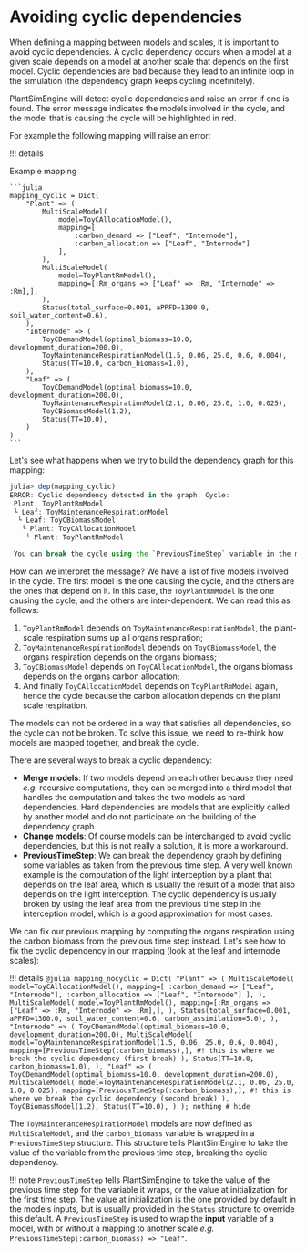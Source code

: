 # Avoiding cyclic dependencies

When defining a mapping between models and scales, it is important to avoid cyclic dependencies. A cyclic dependency occurs when a model at a given scale depends on a model at another scale that depends on the first model. Cyclic dependencies are bad because they lead to an infinite loop in the simulation (the dependency graph keeps cycling indefinitely).

PlantSimEngine will detect cyclic dependencies and raise an error if one is found. The error message indicates the models involved in the cycle, and the model that is causing the cycle will be highlighted in red.

For example the following mapping will raise an error:

!!! details
    <summary>Example mapping</summary>
    
    ```julia
    mapping_cyclic = Dict(
        "Plant" => (
            MultiScaleModel(
                model=ToyCAllocationModel(),
                mapping=[
                    :carbon_demand => ["Leaf", "Internode"],
                    :carbon_allocation => ["Leaf", "Internode"]
                ],
            ),
            MultiScaleModel(
                model=ToyPlantRmModel(),
                mapping=[:Rm_organs => ["Leaf" => :Rm, "Internode" => :Rm],],
            ),
            Status(total_surface=0.001, aPPFD=1300.0, soil_water_content=0.6),
        ),
        "Internode" => (
            ToyCDemandModel(optimal_biomass=10.0, development_duration=200.0),
            ToyMaintenanceRespirationModel(1.5, 0.06, 25.0, 0.6, 0.004),
            Status(TT=10.0, carbon_biomass=1.0),
        ),
        "Leaf" => (
            ToyCDemandModel(optimal_biomass=10.0, development_duration=200.0),
            ToyMaintenanceRespirationModel(2.1, 0.06, 25.0, 1.0, 0.025),
            ToyCBiomassModel(1.2),
            Status(TT=10.0),
        )
    )
    ```

Let's see what happens when we try to build the dependency graph for this mapping:

```julia
julia> dep(mapping_cyclic)
ERROR: Cyclic dependency detected in the graph. Cycle:
 Plant: ToyPlantRmModel
 └ Leaf: ToyMaintenanceRespirationModel
  └ Leaf: ToyCBiomassModel
   └ Plant: ToyCAllocationModel
    └ Plant: ToyPlantRmModel

 You can break the cycle using the `PreviousTimeStep` variable in the mapping.
```

How can we interpret the message? We have a list of five models involved in the cycle. The first model is the one causing the cycle, and the others are the ones that depend on it. In this case, the `ToyPlantRmModel` is the one causing the cycle, and the others are inter-dependent. We can read this as follows:

1. `ToyPlantRmModel` depends on `ToyMaintenanceRespirationModel`, the plant-scale respiration sums up all organs respiration;
2. `ToyMaintenanceRespirationModel` depends on `ToyCBiomassModel`, the organs respiration depends on the organs biomass;
3. `ToyCBiomassModel` depends on `ToyCAllocationModel`, the organs biomass depends on the organs carbon allocation;
4. And finally `ToyCAllocationModel` depends on `ToyPlantRmModel` again, hence the cycle because the carbon allocation depends on the plant scale respiration.

The models can not be ordered in a way that satisfies all dependencies, so the cycle can not be broken. To solve this issue, we need to re-think how models are mapped together, and break the cycle.

There are several ways to break a cyclic dependency:

- **Merge models**: If two models depend on each other because they need *e.g.* recursive computations, they can be merged into a third model that handles the computation and takes the two models as hard dependencies. Hard dependencies are models that are explicitly called by another model and do not participate on the building of the dependency graph.
- **Change models**: Of course models can be interchanged to avoid cyclic dependencies, but this is not really a solution, it is more a workaround.
- **PreviousTimeStep**: We can break the dependency graph by defining some variables as taken from the previous time step. A very well known example is the computation of the light interception by a plant that depends on the leaf area, which is usually the result of a model that also depends on the light interception. The cyclic dependency is usually broken by using the leaf area from the previous time step in the interception model, which is a good approximation for most cases.

We can fix our previous mapping by computing the organs respiration using the carbon biomass from the previous time step instead. Let's see how to fix the cyclic dependency in our mapping (look at the leaf and internode scales):

!!! details
    ```@julia
    mapping_nocyclic = Dict(
            "Plant" => (
                MultiScaleModel(
                    model=ToyCAllocationModel(),
                    mapping=[
                        :carbon_demand => ["Leaf", "Internode"],
                        :carbon_allocation => ["Leaf", "Internode"]
                    ],
                ),
                MultiScaleModel(
                    model=ToyPlantRmModel(),
                    mapping=[:Rm_organs => ["Leaf" => :Rm, "Internode" => :Rm],],
                ),
                Status(total_surface=0.001, aPPFD=1300.0, soil_water_content=0.6, carbon_assimilation=5.0),
            ),
            "Internode" => (
                ToyCDemandModel(optimal_biomass=10.0, development_duration=200.0),
                MultiScaleModel(
                    model=ToyMaintenanceRespirationModel(1.5, 0.06, 25.0, 0.6, 0.004),
                    mapping=[PreviousTimeStep(:carbon_biomass),], #! this is where we break the cyclic dependency (first break)
                ),
                Status(TT=10.0, carbon_biomass=1.0),
            ),
            "Leaf" => (
                ToyCDemandModel(optimal_biomass=10.0, development_duration=200.0),
                MultiScaleModel(
                    model=ToyMaintenanceRespirationModel(2.1, 0.06, 25.0, 1.0, 0.025),
                    mapping=[PreviousTimeStep(:carbon_biomass),], #! this is where we break the cyclic dependency (second break)
                ),
                ToyCBiomassModel(1.2),
                Status(TT=10.0),
            )
        );
    nothing # hide
    ```

The `ToyMaintenanceRespirationModel` models are now defined as `MultiScaleModel`, and the `carbon_biomass` variable is wrapped in a `PreviousTimeStep` structure. This structure tells PlantSimEngine to take the value of the variable from the previous time step, breaking the cyclic dependency.

!!! note
    `PreviousTimeStep` tells PlantSimEngine to take the value of the previous time step for the variable it wraps, or the value at initialization for the first time step. The value at initialization is the one provided by default in the models inputs, but is usually provided in the `Status` structure to override this default.
    A `PreviousTimeStep` is used to wrap the **input** variable of a model, with or without a mapping to another scale *e.g.* `PreviousTimeStep(:carbon_biomass) => "Leaf"`.